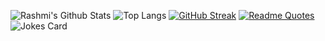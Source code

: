 ![Rashmi's Github Stats](https://github-readme-stats.vercel.app/api?username=RashmikaRamkumar&count_private=true&show_icons=true&include_all_commits=true)
![Top Langs](https://github-readme-stats.vercel.app/api/top-langs/?username=RashmikaRamkumar&hide=TeX&layout=compact)
[![GitHub Streak](https://streak-stats.demolab.com/?user=RashmikaRamkumar)](https://git.io/streak-stats)
[![Readme Quotes](https://quotes-github-readme.vercel.app/api?type=horizontal&theme=nord)](https://github.com/piyushsuthar/github-readme-quotes)
![Jokes Card](https://readme-jokes.vercel.app/api)

